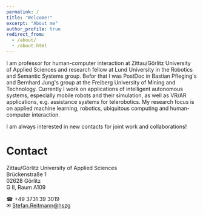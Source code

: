 ```yaml
---
permalink: /
title: "Welcome!"
excerpt: "About me"
author_profile: true
redirect_from: 
  - /about/
  - /about.html
---
```

I am professor for human-computer interaction at Zittau/Görlitz University of Applied Sciences and research fellow at Lund University in the Robotics and Semantic Systems group. Befor that I was PostDoc in Bastian Pfleging's and Bernhard Jung's group at the Freiberg University of Mining and Technology. Currently I work on applications of intelligent autonomous systems, especially mobile robots and their simulation, as well as VR/AR applications, e.g. assistance systems for telerobotics. My research focus is on applied machine learning, robotics, ubiquitous computing and human-computer interaction.

I am always interested in new contacts for joint work and collaborations!

Contact
======

Zittau/Görlitz University of Applied Sciences<br>
Brückenstraße 1<br>
02628 Görlitz<br>
G II, Raum A109

☎ +49 3731 39 3019<br>
✉ [Stefan.Reitmann@hszg](mailto:Stefan.Reitmann@hszg.de?subject=[GitHub]%20Source%20Han%20Sans)








